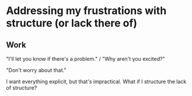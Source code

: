 # Addressing my frustrations with structure (or lack there of)

## Work

"I'll let you know if there's a problem." / "Why aren't you excited?"

"Don't worry about that."

I want everything explicit, but that's impractical. What if I structure the lack of structure?



